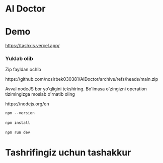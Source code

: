 
# AI Doctor

# Demo 

https://tashxis.vercel.app/

<h3>Yuklab olib</h3>
<p>Zip fayldan ochib</p> <p>https://github.com/nosirbek030381/AIDoctor/archive/refs/heads/main.zip</p>

<p>Avval nodeJS bor yo'qligini tekshiring. Bo'lmasa o'zingizni operation tizimingizga moslab o'rnatib oling</p> <p>https://nodejs.org/en</p>


```npm --version``` <br><br>
```npm install```
<br><br>
```npm run dev```

# Tashrifingiz uchun tashakkur
